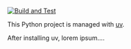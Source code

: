 [![Build and Test](https://github.com/bigladder/standard-view-fastapi/actions/workflows/build-and-test.yaml/badge.svg)](https://github.com/bigladder/standard-view-fastapi/actions/workflows/build-and-test.yaml)


This Python project is managed with [uv](https://docs.astral.sh/uv/#installation).

After installing uv, lorem ipsum....
